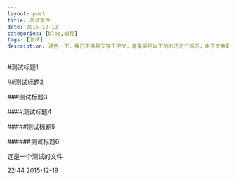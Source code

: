 ```yaml
---
layout: post
title: 测试文件
date: 2015-12-19
categories: [blog,编程]
tags: [测试]
description: 通告一下，我已不再每天写千字文，准备采用以下的方法进行练习，由于文章篇幅较长，链接较多，建议到简书或博客进行阅读。
---
```


#测试标题1

##测试标题2


###测试标题3


####测试标题4

#####测试标题5


######测试标题6


这是一个测试的文件

22:44 2015-12-19






